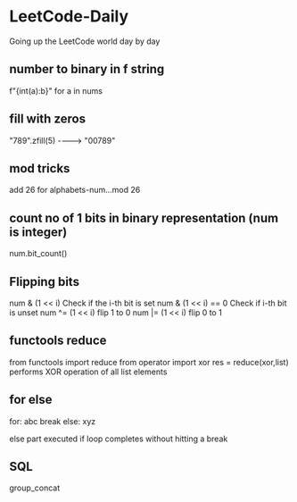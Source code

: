 # LeetCode-Daily
Going up the LeetCode world day by day

## number to binary in f string

f"{int(a):b}" for a in nums 

## fill with zeros

"789".zfill(5) ----> "00789"

## mod tricks

add 26 for alphabets-num...mod 26

## count no of 1 bits in binary representation (num is integer)

num.bit_count()

## Flipping bits

num & (1 << i)        Check if the i-th bit is set
num & (1 << i) == 0   Check if i-th bit is unset
num ^= (1 << i)       flip 1 to 0
num |= (1 << i)       flip 0 to 1

## functools reduce

from functools import reduce
from operator import xor
res = reduce(xor,list)  performs XOR operation of all list elements

## for else

for:
    abc
    break
else:
    xyz

else part executed if loop completes without hitting a break   

## SQL

group_concat



